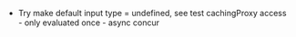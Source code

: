 - Try make default input type = undefined, see test cachingProxy access - only evaluated once - async concur
